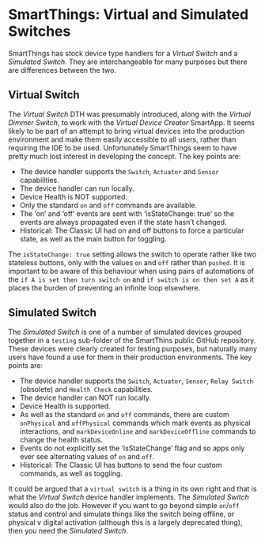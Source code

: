 # SmartThings: Virtual and Simulated Switches

SmartThings has stock device type handlers for a *Virtual Switch* and a *Simulated Switch*. They are interchangeable for many purposes but there
are differences between the two.

## Virtual Switch
The *Virtual Switch* DTH was presumably introduced, along with the *Virtual Dimmer Switch*, to work with the *Virtual Device Creator* SmartApp.
It seems likely to be part of an attempt to bring virtual devices into the production environment and make them easily accessible to all users, 
rather than requiring the IDE to be used. Unfortunately SmartThings seem to have pretty much lost interest in developing the concept. The key points are:

* The device handler supports the `Switch`, `Actuator` and `Sensor` capabilities.
* The device handler can run locally.
* Device Health is NOT supported.
* Only the standard `on` and `off` commands are available.
* The ‘on’ and ‘off’ events are sent with ‘isStateChange: true’ so the events are always propagated even if the state hasn’t changed.
* Historical: The Classic UI had on and off buttons to force a particular state, as well as the main button for toggling.

The `isStateChange: true` setting allows the switch to operate rather like two stateless buttons, only with the values `on` and `off` rather than `pushed`. It is important to be
aware of this behaviour when using pairs of automations of the `if A is set then turn switch on` and `if switch is on then set A` as it places the burden of preventing an infinite
loop elsewhere.

## Simulated Switch
The *Simulated Switch* is one of a number of simulated devices grouped together in a `testing` sub-folder of the SmartThins public GitHub repository. These devices were 
clearly created for testing purposes, but naturally many users have found a use for them in their production environments. The key points are:

* The device handler supports the `Switch`, `Actuator`, `Sensor`, `Relay Switch` (obsolete) and `Health Check` capabilities.
* The device handler can NOT run locally.
* Device Health is supported.
* As well as the standard `on` and `off` commands, there are custom `onPhysical` and `offPhysical` commands which mark events as physical interactions, and  `markDeviceOnline` 
and `markDeviceOffline` commands to change the health status.
* Events do not explicitly set the ‘isStateChange’ flag and so apps only ever see alternating values of `on` and `off`.
* Historical: The Classic UI has buttons to send the four custom commands, as well as toggling.

It could be argued that a `virtual switch` is a thing in its own right and that is what the *Virtual Switch* device handler implements. The *Simulated Switch*
would also do the job. However if you want to go beyond simple `on`/`off` status and control and simulate things like the switch being offline, or physical v digital activation (although this is a largely deprecated thing), then you need the *Simulated Switch*.
